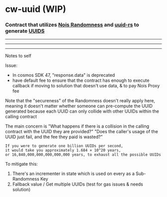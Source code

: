# cw-uuid (WIP)


### Contract that utilizes [Nois Randomness](https://github.com/noislabs) and [uuid-rs](https://github.com/uuid-rs/uuid) to generate [UUIDS](https://datatracker.ietf.org/doc/html/rfc4122)


---
---
---


Notes to self


Issue:
- In cosmos SDK 47, "response.data" is deprecated
- have default fee to ensure that the contract has enough to execute callback if moving to
solution that doesn't use data, & to pay Nois Proxy fee

Note that the "secureness" of the Randomness doesn't really apply here,
meaning it doesn't matter whether someone can pre-compute the UUID generated
because each UUID can only collide with other UUIDs within the calling contract

The main concern is
"What happens if there is a collision in the calling contract with the UUID they are provided?"
"Does the caller's usage of the UUID just fail, and the fee they paid is wasted?"

```
If you were to generate one billion UUIDs per second, 
it would take you approximately 1.684 × 10^20 years, 
or 16,840,000,000,000,000,000 years, to exhaust all the possible UUIDs
```

To mitigate this:
1) There's an incrementer in state which is used on every as a Sub-Randomness Key
2) Fallback value / Get multiple UUIDs (test for gas issues & needs solution)